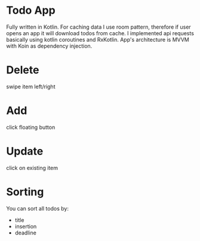 # Todo App
Fully written in Kotlin. 
For caching data I use room pattern, therefore if user opens an app it will download todos from cache.
I implemented api requests basically using kotlin coroutines and RxKotlin.
App's architecture is MVVM with Koin as dependency injection.

# Delete
swipe item left/right

# Add
click floating button 

# Update
click on existing item
 
# Sorting
You can sort all todos by:
- title
- insertion
- deadline
